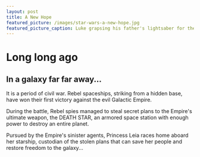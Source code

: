 ```yaml
---
layout: post
title: A New Hope
featured_picture: /images/star-wars-a-new-hope.jpg
featured_picture_caption: Luke grapsing his father's lightsaber for the first time.
---
```



# Long long ago

## In a galaxy far far away...

It is a period of civil war. 
Rebel spaceships, striking
from a hidden base, have won
their first victory against 
the evil Galactic Empire. 

During the battle, Rebel 
spies managed to steal secret 
plans to the Empire's
ultimate weapon, the DEATH 
STAR, an armored space 
station with enough power to 
destroy an entire planet. 

Pursued by the Empire's 
sinister agents, Princess 
Leia races home aboard her 
starship, custodian of the 
stolen plans that can save
her people and restore 
freedom to the galaxy...
